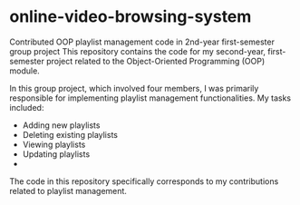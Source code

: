 # online-video-browsing-system
Contributed OOP playlist management code in 2nd-year first-semester group project
This repository contains the code for my second-year, first-semester project related to the Object-Oriented Programming (OOP) module.

In this group project, which involved four members, I was primarily responsible for implementing playlist management functionalities. My tasks included:

- Adding new playlists
- Deleting existing playlists
- Viewing playlists
- Updating playlists
- 
The code in this repository specifically corresponds to my contributions related to playlist management.
